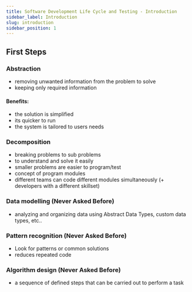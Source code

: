 ```yaml
---
title: Software Development Life Cycle and Testing - Introduction
sidebar_label: Introduction
slug: introduction
sidebar_position: 1
---
```


## First Steps

### Abstraction

- removing unwanted information from the problem to solve
- keeping only required information

#### Benefits:

- the solution is simplified
- its quicker to run
- the system is tailored to users needs

### Decomposition

- breaking problems to sub problems
- to understand and solve it easily
- smaller problems are easier to program/test
- concept of program modules
- different teams can code different modules simultaneously (+ developers with a different skillset)

### Data modelling (Never Asked Before)

- analyzing and organizing data using Abstract Data Types, custom data types, etc..

### Pattern recognition (Never Asked Before)

- Look for patterns or common solutions
- reduces repeated code

### Algorithm design (Never Asked Before)

- a sequence of defined steps that can be carried out to perform a task